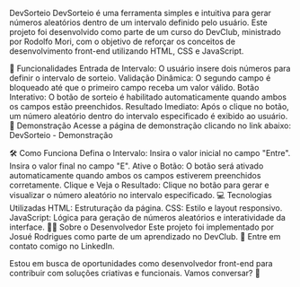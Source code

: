 DevSorteio
DevSorteio é uma ferramenta simples e intuitiva para gerar números aleatórios dentro de um intervalo definido pelo usuário. Este projeto foi desenvolvido como parte de um curso do DevClub, ministrado por Rodolfo Mori, com o objetivo de reforçar os conceitos de desenvolvimento front-end utilizando HTML, CSS e JavaScript.

🚀 Funcionalidades
Entrada de Intervalo: O usuário insere dois números para definir o intervalo de sorteio.
Validação Dinâmica: O segundo campo é bloqueado até que o primeiro campo receba um valor válido.
Botão Interativo: O botão de sorteio é habilitado automaticamente quando ambos os campos estão preenchidos.
Resultado Imediato: Após o clique no botão, um número aleatório dentro do intervalo especificado é exibido ao usuário.
🎥 Demonstração
Acesse a página de demonstração clicando no link abaixo:
DevSorteio - Demonstração

🛠️ Como Funciona
Defina o Intervalo:
Insira o valor inicial no campo "Entre".
Insira o valor final no campo "E".
Ative o Botão:
O botão será ativado automaticamente quando ambos os campos estiverem preenchidos corretamente.
Clique e Veja o Resultado:
Clique no botão para gerar e visualizar o número aleatório no intervalo especificado.
💻 Tecnologias Utilizadas
HTML: Estruturação da página.
CSS: Estilo e layout responsivo.
JavaScript: Lógica para geração de números aleatórios e interatividade da interface.
👨‍💻 Sobre o Desenvolvedor
Este projeto foi implementado por Josué Rodrigues como parte de um aprendizado no DevClub.
📩 Entre em contato comigo no LinkedIn.

Estou em busca de oportunidades como desenvolvedor front-end para contribuir com soluções criativas e funcionais. Vamos conversar? 🚀

